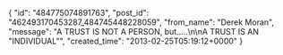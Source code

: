  {
   "id": "484775074891763",
   "post_id": "462493170453287_484745448228059",
   "from_name": "Derek Moran",
   "message": "A TRUST IS NOT A PERSON, but.....\n\nA TRUST IS AN \"INDIVIDUAL\"",
   "created_time": "2013-02-25T05:19:12+0000"
 }
